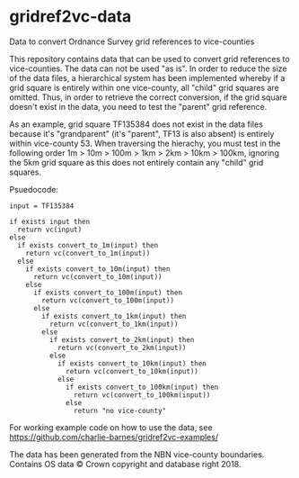 # gridref2vc-data
Data to convert Ordnance Survey grid references to vice-counties

This repository contains data that can be used to convert grid references to vice-counties. The data can not be used "as is". In order to reduce the size of the data files, a hierarchical system has been implemented whereby if a grid square is entirely within one vice-county, all "child" grid squares are omitted. Thus, in order to retrieve the correct conversion, if the grid square doesn't exist in the data, you need to test the "parent" grid reference.

As an example, grid square TF135384 does not exist in the data files because it's "grandparent" (it's "parent", TF13 is also absent) is entirely within vice-county 53. When traversing the hierachy, you must test in the following order 1m > 10m > 100m > 1km > 2km > 10km > 100km, ignoring the 5km grid square as this does not entirely contain any "child" grid squares.

Psuedocode:
```
input = TF135384

if exists input then
  return vc(input)
else
  if exists convert_to_1m(input) then
    return vc(convert_to_1m(input))
  else
    if exists convert_to_10m(input) then
      return vc(convert_to_10m(input))
    else
      if exists convert_to_100m(input) then
        return vc(convert_to_100m(input))
      else
        if exists convert_to_1km(input) then
          return vc(convert_to_1km(input))
        else
          if exists convert_to_2km(input) then
            return vc(convert_to_2km(input))
          else
            if exists convert_to_10km(input) then
              return vc(convert_to_10km(input))
            else
              if exists convert_to_100km(input) then
                return vc(convert_to_100km(input))
              else
                return "no vice-county"
```
                
For working example code on how to use the data, see https://github.com/charlie-barnes/gridref2vc-examples/

The data has been generated from the NBN vice-county boundaries. Contains OS data © Crown copyright and database right 2018.
